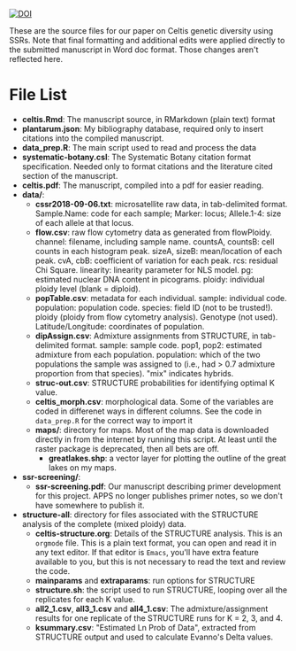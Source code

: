 [![DOI](https://zenodo.org/badge/342360048.svg)](https://zenodo.org/badge/latestdoi/342360048)



These are the source files for our paper on Celtis genetic diversity using
SSRs. Note that final formatting and additional edits were applied directly
to the submitted manuscript in Word doc format. Those changes aren't
reflected here.

# File List

- **celtis.Rmd**: The manuscript source, in RMarkdown (plain text) format
- **plantarum.json**: My bibliography database, required only to insert
    citations into the compiled manuscript.
- **data_prep.R**: The main script used to read and process the data
- **systematic-botany.csl**: The Systematic Botany citation format
    specification. Needed only to format citations and the literature cited
    section of the manuscript.
- **celtis.pdf**: The manuscript, compiled into a pdf for easier reading.
- **data/**:
  - **cssr2018-09-06.txt**: microsatellite raw data, in tab-delimited
    format. Sample.Name: code for each sample; Marker: locus; Allele.1-4:
    size of each allele at that locus.
  - **flow.csv**: raw flow cytometry data as generated from flowPloidy.
    channel: filename, including sample name. countsA, countsB: cell counts
    in each histogram peak. sizeA, sizeB: mean/location of each peak. cvA,
    cbB: coefficient of variation for each peak. rcs: residual Chi Square.
    linearity: linearity parameter for NLS model. pg: estimated nuclear DNA
    content in picograms. ploidy: individual ploidy level (blank =
    diploid). 
  - **popTable.csv**: metadata for each individual. sample: individual
    code. population: population code. species: field ID (not to be
    trusted!). ploidy (ploidy from flow cytometry analysis). Genotype (not
    used). Latitude/Longitude: coordinates of population.
  - **dipAssign.csv**: Admixture assignments from STRUCTURE, in
    tab-delimited format. sample: sample code. pop1, pop2: estimated
    admixture from each population. population: which of the two
    populations the sample was assigned to (i.e., had > 0.7 admixture
    proportion from that species). "mix" indicates hybrids.
  - **struc-out.csv**: STRUCTURE probabilities for identifying optimal K
    value. 
  - **celtis_morph.csv**: morphological data. Some of the variables are
    coded in differenet ways in different columns. See the code in
    `data_prep.R` for the correct way to import it
  - **maps/**: directory for maps. Most of the map data is downloaded
    directly in from the internet by running this script. At least until
    the raster package is deprecated, then all bets are off.
    - **greatlakes.shp**: a vector layer for plotting the outline of the
      great lakes on my maps.
- **ssr-screening/**:
  - **ssr-screening.pdf**: Our manuscript describing primer development for
    this project. APPS no longer publishes primer notes, so we don't have
    somewhere to publish it.
- **structure-all**: directory for files associated with the STRUCTURE
  analysis of the complete (mixed ploidy) data.
  - **celtis-structure.org**: Details of the STRUCTURE analysis. This is an
    `orgmode` file. This is a plain text format, you can open and read it
    in any text editor. If that editor is `Emacs`, you'll have extra
    feature available to you, but this is not necessary to read the text
    and review the code.
  - **mainparams** and **extraparams**: run options for STRUCTURE
  - **structure.sh**: the script used to run STRUCTURE, looping over all
    the replicates for each K value.
  - **all2_1.csv**, **all3_1.csv** and **all4_1.csv**: The
    admixture/assignment results for one replicate of the STRUCTURE runs
    for K = 2, 3, and 4.
  - **ksummary.csv**: "Estimated Ln Prob of Data", extracted from STRUCTURE
    output and used to calculate Evanno's Delta values.
